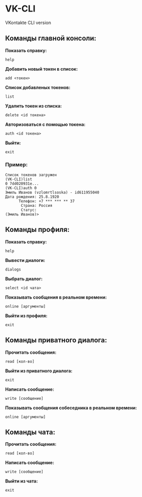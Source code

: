 # VK-CLI
VKontakte CLI version

## Команды главной консоли:
**Показать справку:**

`help`

**Добавить новый токен в список:**

`add <токен>`

**Список добавленых токенов:**

`list`

**Удалить токен из списка:**

`delete <id токена>`

**Авторизоваться с помощью токена:**

`auth <id токена>`

**Выйти:**

`exit`

### Пример:
```
Список токенов загружен
(VK-CLI)list
0 7dd020931e...
(VK-CLI)auth 0
Эмиль Иванов (vzlomrtlsoska) - id611955040
Дата рождения: 25.8.1920
      Телефон: +7 *** *** ** 37
       Страна: Россия
       Статус: 
(Эмиль Иванов)>
```
 

 ## Команды профиля:
 
 **Показать справку:**
 
 `help`
 
 **Вывести диалоги:**
 
 `dialogs`
 
 **Выбрать диалог:**
 
 `select <id чата>`

 **Показывать сообщения в реальном времени:**

 `online [аргументы]`

 **Выйти из профиля:**

 `exit`


 ## Команды приватного диалога:
 
 **Прочитать сообщения:**
 
 `read [кол-во]`

 **Выйти из приватного диалога:**
 
 `exit`

 **Написать сообщение:**

 `write [сообщение]`

 **Показывать сообщения собеседника в реальном времени:**

 `online [аргументы]`


 ## Команды чата:

 **Прочитать сообщения:**

 `read [кол-во]`

 **Написать сообщение:**

 `write [сообщение]`

 **Выйти из чата:**

 `exit`
